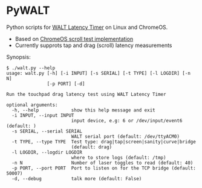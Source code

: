 # PyWALT
Python scripts for [WALT Latency Timer](https://github.com/google/walt) on Linux and ChromeOS.

 * Based on [ChromeOS scroll test implementation](https://chromium.googlesource.com/chromiumos/platform/touchbot/+/master/quickstep/)
 * Currently supprots tap and drag (scroll) latency measurements


Synopsis:
```
$ ./walt.py --help
usage: walt.py [-h] [-i INPUT] [-s SERIAL] [-t TYPE] [-l LOGDIR] [-n N]
               [-p PORT] [-d]

Run the touchpad drag latency test using WALT Latency Timer

optional arguments:
  -h, --help            show this help message and exit
  -i INPUT, --input INPUT
                        input device, e.g: 6 or /dev/input/event6 (default: )
  -s SERIAL, --serial SERIAL
                        WALT serial port (default: /dev/ttyACM0)
  -t TYPE, --type TYPE  Test type: drag|tap|screen|sanity|curve|bridge
                        (default: drag)
  -l LOGDIR, --logdir LOGDIR
                        where to store logs (default: /tmp)
  -n N                  Number of laser toggles to read (default: 40)
  -p PORT, --port PORT  Port to listen on for the TCP bridge (default: 50007)
  -d, --debug           talk more (default: False)
 ```
